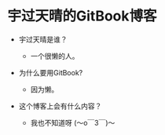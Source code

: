 # 宇过天晴的GitBook博客

* 宇过天晴是谁？
    
    - 一个很懒的人。

* 为什么要用GitBook?
    
    - 因为懒。

* 这个博客上会有什么内容？

    - 我也不知道呀 (～o￣3￣)～
